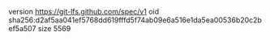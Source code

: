 version https://git-lfs.github.com/spec/v1
oid sha256:d2af5aa041ef5768dd619fffd5f74ab09e6a516e1da5ea00536b20c2bef5a507
size 5569
